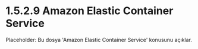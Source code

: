 # 1.5.2.9 Amazon Elastic Container Service

Placeholder: Bu dosya 'Amazon Elastic Container Service' konusunu açıklar.
